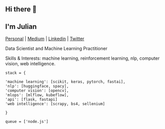 ## Hi there 👋 

## I'm Julian

[Personal](https://julianlopezb.github.io/)     |     [Medium](https://medium.com/@julianlopezbaasch)     |     [Linkedin](https://www.linkedin.com/in/julianlopezba/)     |     [Twitter](https://twitter.com/JulianLBaasch)

<div align="left">
  
  <p>
Data Scientist and Machine Learning Practitioner
 </p>
  
  <p>
Skills & Interests: machine learning, reinforcement learning, nlp, computer vision, web intelligence.
  </p>

  
</div>


```
stack = {

'machine learning': [scikit, keras, pytorch, fastai],
'nlp': [huggingface, spacy],
'computer vision': [opencv],
'mlops': [mlflow, kubeflow],
'api': [flask, fastapi]
'web intelligence': [scrapy, bs4, sellenium]

}

queue = ['node.js']
```
